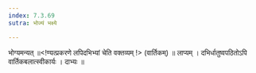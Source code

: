```yaml
---
index: 7.3.69
sutra: भोज्यं भक्ष्ये

---
```

 भोग्यमन्यत् ॥<!ण्यत्प्रकरणे लपिदभिभ्यां चेति वक्तव्यम् !> (वार्तिकम्) ॥ लाप्यम् । दभिर्धातुष्वपठितोऽपि वार्तिकबलात्स्वीकार्यः । दाभ्यः ॥